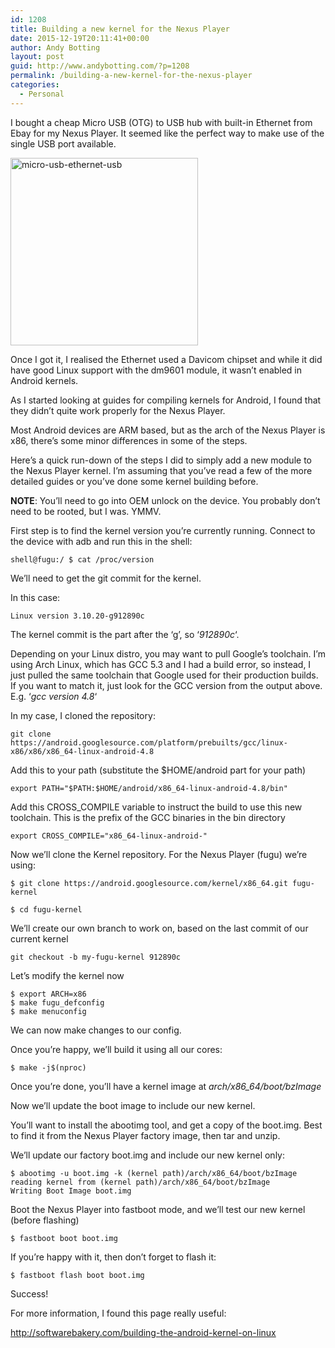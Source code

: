```yaml
---
id: 1208
title: Building a new kernel for the Nexus Player
date: 2015-12-19T20:11:41+00:00
author: Andy Botting
layout: post
guid: http://www.andybotting.com/?p=1208
permalink: /building-a-new-kernel-for-the-nexus-player
categories:
  - Personal
---
```

I bought a cheap Micro USB (OTG) to USB hub with built-in Ethernet from Ebay for my Nexus Player. It seemed like the perfect way to make use of the single USB port available.

[<img class="size-medium wp-image-1209 alignnone" style="border: 0px;" alt="micro-usb-ethernet-usb" src="http://www.andybotting.com/wp-content/uploads/micro-usb-ethernet-usb-300x300.jpg" width="300" height="300" srcset="http://www.andybotting.com/wp-content/uploads/micro-usb-ethernet-usb-300x300.jpg 300w, http://www.andybotting.com/wp-content/uploads/micro-usb-ethernet-usb-150x150.jpg 150w, http://www.andybotting.com/wp-content/uploads/micro-usb-ethernet-usb.jpg 500w" sizes="(max-width: 300px) 100vw, 300px" />](http://www.andybotting.com/wp-content/uploads/micro-usb-ethernet-usb.jpg)

Once I got it, I realised the Ethernet used a Davicom chipset and while it did have good Linux support with the dm9601 module, it wasn&#8217;t enabled in Android kernels.

As I started looking at guides for compiling kernels for Android, I found that they didn&#8217;t quite work properly for the Nexus Player.

Most Android devices are ARM based, but as the arch of the Nexus Player is x86, there&#8217;s some minor differences in some of the steps.

Here&#8217;s a quick run-down of the steps I did to simply add a new module to the Nexus Player kernel. I&#8217;m assuming that you&#8217;ve read a few of the more detailed guides or you&#8217;ve done some kernel building before.

**NOTE**: You&#8217;ll need to go into OEM unlock on the device. You probably don&#8217;t need to be rooted, but I was. YMMV.

First step is to find the kernel version you&#8217;re currently running. Connect to the device with adb and run this in the shell:

```
shell@fugu:/ $ cat /proc/version
```

We&#8217;ll need to get the git commit for the kernel.

In this case:

```
Linux version 3.10.20-g912890c
```

The kernel commit is the part after the &#8216;g&#8217;, so &#8216;_912890c_&#8216;.

Depending on your Linux distro, you may want to pull Google&#8217;s toolchain. I&#8217;m using Arch Linux, which has GCC 5.3 and I had a build error, so instead, I just pulled the same toolchain that Google used for their production builds. If you want to match it, just look for the GCC version from the output above. E.g. &#8216;_gcc version 4.8_&#8216;

In my case, I cloned the repository:

```
git clone https://android.googlesource.com/platform/prebuilts/gcc/linux-x86/x86/x86_64-linux-android-4.8
```

Add this to your path (substitute the $HOME/android part for your path)

```
export PATH="$PATH:$HOME/android/x86_64-linux-android-4.8/bin"
```

Add this CROSS_COMPILE variable to instruct the build to use this new toolchain. This is the prefix of the GCC binaries in the bin directory

```
export CROSS_COMPILE="x86_64-linux-android-"
```

Now we&#8217;ll clone the Kernel repository. For the Nexus Player (fugu) we&#8217;re using:

```
$ git clone https://android.googlesource.com/kernel/x86_64.git fugu-kernel
```

```
$ cd fugu-kernel
```

We&#8217;ll create our own branch to work on, based on the last commit of our current kernel

```
git checkout -b my-fugu-kernel 912890c
```

Let&#8217;s modify the kernel now

```
$ export ARCH=x86
$ make fugu_defconfig
$ make menuconfig
```

We can now make changes to our config.

Once you&#8217;re happy, we&#8217;ll build it using all our cores:

```
$ make -j$(nproc)
```

Once you&#8217;re done, you&#8217;ll have a kernel image at _arch/x86_64/boot/bzImage_

Now we&#8217;ll update the boot image to include our new kernel.

You&#8217;ll want to install the abootimg tool, and get a copy of the boot.img. Best to find it from the Nexus Player factory image, then tar and unzip.

We&#8217;ll update our factory boot.img and include our new kernel only:

```
$ abootimg -u boot.img -k (kernel path)/arch/x86_64/boot/bzImage
reading kernel from (kernel path)/arch/x86_64/boot/bzImage
Writing Boot Image boot.img
```

Boot the Nexus Player into fastboot mode, and we&#8217;ll test our new kernel (before flashing)

```
$ fastboot boot boot.img
```

If you&#8217;re happy with it, then don&#8217;t forget to flash it:

```
$ fastboot flash boot boot.img
```

Success!

For more information, I found this page really useful:

<http://softwarebakery.com/building-the-android-kernel-on-linux>

&nbsp;
